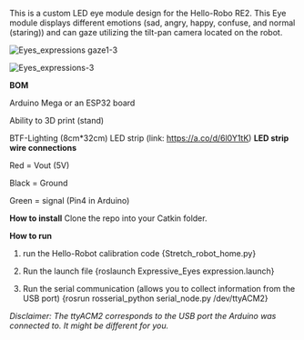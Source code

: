 This is a custom LED eye module design for the Hello-Robo RE2. This Eye module displays different emotions (sad, angry, happy, confuse, and normal (staring)) and can gaze utilizing the tilt-pan camera located on the robot. 


![Eyes_expressions gaze1-3](https://github.com/user-attachments/assets/1a81e5c7-6dae-4575-aa92-3ec6ed713f14)


![Eyes_expressions-3](https://github.com/user-attachments/assets/40aa3db7-43b3-4b1e-9a08-403490bf8655)


**BOM** 

Arduino Mega or an ESP32 board

Ability to 3D print (stand)

BTF-Lighting (8cm*32cm) LED strip (link: https://a.co/d/6l0Y1tK)
**LED strip wire connections** 

Red = Vout (5V)

Black = Ground 

Green = signal (Pin4 in Arduino)

**How to install** 
Clone the repo into your Catkin folder.

**How to run**

1) run the Hello-Robot calibration code 
{Stretch_robot_home.py}

2) Run the launch file 
{roslaunch Expressive_Eyes expression.launch}

3) Run the serial communication (allows you to collect information from the USB port)
{rosrun rosserial_python serial_node.py /dev/ttyACM2}

*Disclaimer: The ttyACM2 corresponds to the USB port the Arduino was connected to. It might be different for you.*
